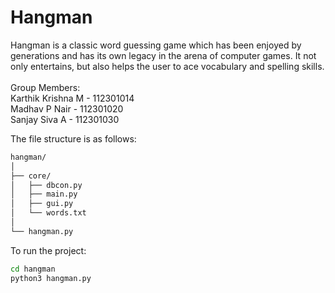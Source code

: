 # Hangman
Hangman is a classic word guessing game which has been enjoyed by generations and has its own legacy in the arena of computer games. It not only entertains, but also helps the user to ace vocabulary and spelling skills. 
<br>
<br>
Group Members:
<br>
Karthik Krishna M - 112301014
<br>
Madhav P Nair - 112301020
<br>
Sanjay Siva A - 112301030

The file structure is as follows:

```txt
hangman/
│
├── core/
│   ├── dbcon.py
│   ├── main.py
│   ├── gui.py
│   └── words.txt
│
└── hangman.py
```

To run the project:
```bash
cd hangman
python3 hangman.py
```
